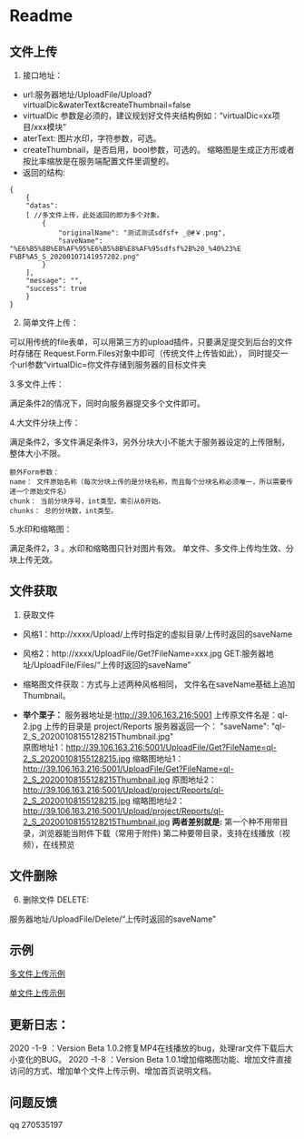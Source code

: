 ﻿# Readme
## 文件上传
1. 接口地址：
- url:服务器地址/UploadFile/Upload?virtualDic&waterText&createThumbnail=false
- virtualDic 参数是必须的，建议规划好文件夹结构例如：“virtualDic=xx项目/xxx模块”
- aterText: 图片水印，字符参数，可选。
- createThumbnail，是否启用，bool参数，可选的。 缩略图是生成正方形或者按比率缩放是在服务端配置文件里调整的。
- 返回的结构:

```
{
    {
    "datas": 
    [ //多文件上传，此处返回的即为多个对象。
        { 
            "originalName": "测试测试sdfsf+ _@#￥.png", 
            "saveName": "%E6%B5%8B%E8%AF%95%E6%B5%8B%E8%AF%95sdfsf%2B%20_%40%23%E F%BF%A5_S_20200107141957202.png" 
        } 
    ],
    "message": "",
    "success": true
    }
}
```


2. 简单文件上传：

可以用传统的file表单，可以用第三方的upload插件，只要满足提交到后台的文件时存储在 Request.Form.Files对象中即可（传统文件上传皆如此），
同时提交一个url参数“virtualDic=你文件存储到服务器的目标文件夹

3.多文件上传：

满足条件2的情况下，同时向服务器提交多个文件即可。

4.大文件分块上传：

满足条件2，多文件满足条件3，另外分块大小不能大于服务器设定的上传限制，整体大小不限。

  
```
额外Form参数：
name： 文件原始名称（每次分块上传的是分块名称，而且每个分块名称必须唯一，所以需要传递一个原始文件名）
chunk： 当前分块序号，int类型，索引从0开始。
chunks： 总的分块数，int类型。
```

5.水印和缩略图：

满足条件2，3 。水印和缩略图只针对图片有效。 单文件、多文件上传均生效、分块上传无效。
## 文件获取
1. 获取文件

- 风格1：http://xxxx/Upload/上传时指定的虚拟目录/上传时返回的saveName

- 风格2：http://xxxx/UploadFile/Get?FileName=xxx.jpg 
    GET:服务器地址/UploadFile/Files/“上传时返回的saveName”
- 缩略图文件获取：方式与上述两种风格相同， 文件名在saveName基础上追加Thumbnail。

- **举个栗子：**
服务器地址是:http://39.106.163.216:5001
上传原文件名是：ql-2.jpg
上传的目录是 project/Reports
服务器返回一个： "saveName": "ql-2_S_20200108155128215Thumbnail.jpg"  
原图地址1：http://39.106.163.216:5001/UploadFile/Get?FileName=ql-2_S_20200108155128215.jpg
缩略图地址1：http://39.106.163.216:5001/UploadFile/Get?FileName=ql-2_S_20200108155128215Thumbnail.jpg
原图地址2：http://39.106.163.216:5001/Upload/project/Reports/ql-2_S_20200108155128215.jpg
缩略图地址2：http://39.106.163.216:5001/Upload/project/Reports/ql-2_S_20200108155128215Thumbnail.jpg
**两者差别就是:**
第一个种不用带目录，浏览器能当附件下载（常用于附件)
第二种要带目录，支持在线播放（视频），在线预览

## 文件删除
6. 删除文件 DELETE: 

服务器地址/UploadFile/Delete/“上传时返回的saveName”

## 示例
[多文件上传示例](/Test.html)

[单文件上传示例](/UploadSingle.html)
## 更新日志：
2020 -1-9 ：Version Beta 1.0.2修复MP4在线播放的bug，处理rar文件下载后大小变化的BUG。
2020 -1-8 ：Version Beta 1.0.1增加缩略图功能、增加文件直接访问的方式、增加单个文件上传示例、增加首页说明文档。
## 问题反馈
qq 270535197